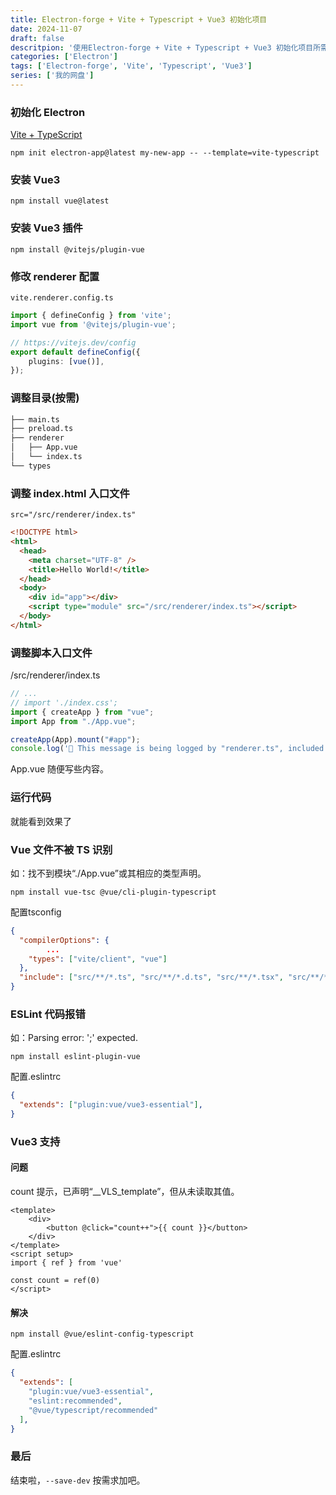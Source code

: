 ```yaml
---
title: Electron-forge + Vite + Typescript + Vue3 初始化项目
date: 2024-11-07
draft: false
descritpion: '使用Electron-forge + Vite + Typescript + Vue3 初始化项目所需要的一些简单配置。'
categories: ['Electron']
tags: ['Electron-forge', 'Vite', 'Typescript', 'Vue3']
series: ['我的网盘']
---
```

### 初始化 Electron
[Vite + TypeScript](https://www.electronforge.io/templates/vite-+-typescript)
```shell
npm init electron-app@latest my-new-app -- --template=vite-typescript
```

### 安装 Vue3
```shell
npm install vue@latest
```
### 安装 Vue3 插件
```shell
npm install @vitejs/plugin-vue
```

### 修改 renderer 配置
`vite.renderer.config.ts`
```ts
import { defineConfig } from 'vite';
import vue from '@vitejs/plugin-vue';

// https://vitejs.dev/config
export default defineConfig({
	plugins: [vue()],
});

```

### 调整目录(按需)
```sh
├── main.ts
├── preload.ts
├── renderer
│   ├── App.vue
│   └── index.ts
└── types
```

### 调整 index.html 入口文件
`src="/src/renderer/index.ts"`

```html
<!DOCTYPE html>
<html>
  <head>
    <meta charset="UTF-8" />
    <title>Hello World!</title>
  </head>
  <body>
    <div id="app"></div>
    <script type="module" src="/src/renderer/index.ts"></script>
  </body>
</html>
```

### 调整脚本入口文件
/src/renderer/index.ts
```ts
// ...
// import './index.css';
import { createApp } from "vue";
import App from "./App.vue";

createApp(App).mount("#app");
console.log('👋 This message is being logged by "renderer.ts", included via Vite');

```

App.vue 随便写些内容。

### 运行代码
就能看到效果了

### Vue 文件不被 TS 识别
如：找不到模块“./App.vue”或其相应的类型声明。
```shell
npm install vue-tsc @vue/cli-plugin-typescript
```
配置tsconfig
```json
{
  "compilerOptions": {
		...
    "types": ["vite/client", "vue"]
  },
  "include": ["src/**/*.ts", "src/**/*.d.ts", "src/**/*.tsx", "src/**/*.vue"],
}
```

### ESLint 代码报错
如：Parsing error: ';' expected.
```shell
npm install eslint-plugin-vue
```
配置.eslintrc
```json
{
  "extends": ["plugin:vue/vue3-essential"],
}
```

### Vue3 支持
#### 问题
count 提示，已声明“__VLS_template”，但从未读取其值。
```Vue
<template>
	<div>
		<button @click="count++">{{ count }}</button>
	</div>
</template>
<script setup>
import { ref } from 'vue'

const count = ref(0)
</script>
```
#### 解决
```shell
npm install @vue/eslint-config-typescript
```
配置.eslintrc
```json
{
  "extends": [
    "plugin:vue/vue3-essential",
    "eslint:recommended",
    "@vue/typescript/recommended"
  ],
}
```

### 最后
结束啦，`--save-dev` 按需求加吧。
